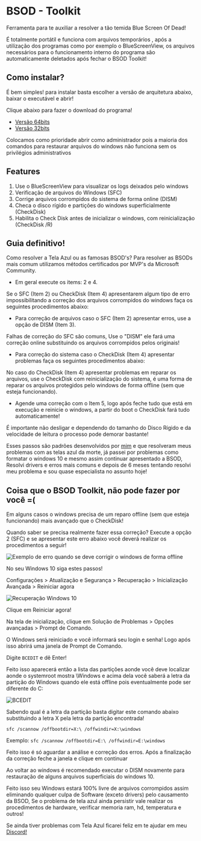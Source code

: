 
# BSOD - Toolkit
Ferramenta para te auxiliar a resolver a tão temida Blue Screen Of Dead!

É totalmente portátil e funciona com arquivos temporários , após  a utilização dos programas como por exemplo o BlueScreenView, os arquivos necessários para o funcionamento interno do programa são automaticamente deletados após fechar o BSOD Toolkit!

## Como instalar?
É bem simples! para instalar basta escolher a versão de arquitetura abaixo, baixar o executável e abrir!

Clique abaixo para fazer o download do programa!

 - [Versão 64bits](https://github.com/nicollasfeitosa/BSOD/raw/master/BSODx64.exe)
 - [Versão 32bits](https://github.com/nicollasfeitosa/BSOD/raw/master/BSOD.exe)

Colocamos como prioridade abrir como administrador pois a maioria dos comandos para restaurar arquivos do windows não funciona sem os privilégios administrativos

## Features

 1. Use o BlueScreenView para visualizar os logs deixados pelo windows
 2. Verificação de arquivos do Windows (SFC)
 3. Corrige arquivos corrompidos do sistema de forma online (DISM)
 4. Checa o disco rígido e partições do windows superficialmente (CheckDisk)
 5. Habilita o Check Disk antes de inicializar o windows, com reinicialização (CheckDisk /R) 

## Guia definitivo!
Como resolver a Tela Azul ou as famosas BSOD's?
Para resolver as BSODs mais comum utilizamos métodos certificados por MVP's da Microsoft Community.

 - Em geral execute os items: 2 e 4.

Se o SFC (Item 2) ou CheckDisk (Item 4) apresentarem algum tipo de erro impossibilitando a correção dos arquivos corrompidos do windows faça os seguintes procedimentos abaixo:

 - Para correção de arquivos caso o SFC (Item 2) apresentar erros, use a opção de DISM (Item 3).

Falhas de correção do SFC são comuns, Use o "DISM" ele fará uma correção online substituindo os arquivos corrompidos pelos originais!

 - Para correção do sistema caso o CheckDisk (Item 4) apresentar problemas faça os seguintes procedimentos abaixo:

No caso do CheckDisk (Item 4) apresentar problemas em reparar os arquivos, use o CheckDisk com reinicialização do sistema, é uma forma de reparar os arquivos protegidos pelo windows de forma offline (sem que esteja funcionando).

 - Agende uma correção com o Item 5, logo após feche tudo que está em execução e reinicie o windows, a partir do boot o CheckDisk fará tudo automaticamente!

É importante não desligar e dependendo do tamanho do Disco Rígido e da velocidade de leitura o processo pode demorar bastante!

Esses passos são padrões desenvolvidos por [mim](https://www.nicollasfeitosa.com) e que resolveram meus problemas com as telas azul da morte, já passei por problemas como formatar o windows 10 e mesmo assim continuar apresentado a BSOD, Resolvi drivers e erros mais comuns e depois de 6 meses tentando resolvi meu problema e sou quase especialista no assunto hoje!

## Coisa que o BSOD Toolkit, não pode fazer por você =(

Em alguns casos o windows precisa de um reparo offline (sem que esteja funcionando) mais avançado que o CheckDisk!

Quando saber se precisa realmente fazer essa correção? 
Execute a opção 2 (SFC) e se apresentar este erro abaixo você deverá realizar os procedimentos a seguir!

![Exemplo de erro quando se deve corrigir o windows de forma offline](https://i.imgur.com/qaslD8m.png)

No seu Windows 10 siga estes passos!

Configurações > Atualização e Segurança > Recuperação > Inicialização Avançada > Reiniciar agora

![Recuperação Windows 10](https://i.imgur.com/N85nW85.png)

Clique em Reiniciar agora!

Na tela de inicialização, clique em Solução de Problemas > Opções avançadas > Prompt de Comando.

O Windows será reiniciado e você informará seu login e senha!
Logo após isso abrirá uma janela de Prompt de Comando.

Digite `BCEDIT` e dê Enter!

Feito isso aparecerá então a lista das partições aonde você deve localizar aonde o systemroot mostra \Windows e acima dela você saberá a letra da partição do Windows quando ele está offline pois eventualmente pode ser diferente do C:

![BCEDIT](https://i.imgur.com/37Htv64.png)

Sabendo qual é a letra da partição basta digitar este comando abaixo substituindo a letra X pela letra da partição encontrada!

    sfc /scannow /offbootdir=X:\ /offwindir=X:\windows

Exemplo: `sfc /scannow /offbootdir=E:\ /offwindir=E:\windows`

Feito isso é só aguardar a análise e correção dos erros.
Após a finalização da correção feche a janela e clique em continuar

Ao voltar ao windows é recomendado executar o DISM novamente para restauração de alguns arquivos superficiais do windows 10.

Feito isso seu Windows estará 100% livre de arquivos corrompidos assim eliminando qualquer culpa de Software (exceto drivers) pelo causamento da BSOD, Se o problema de tela azul ainda persistir vale realizar os procedimentos de hardware, verificar memoria ram, hd, temperatura e outros!  

Se ainda tiver problemas com Tela Azul ficarei feliz em te ajudar em meu [Discord!](https://discord.gg/39U3AMe)



